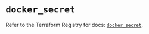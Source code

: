 # `docker_secret`

Refer to the Terraform Registry for docs: [`docker_secret`](https://registry.terraform.io/providers/kreuzwerker/docker/3.0.2/docs/resources/secret).
